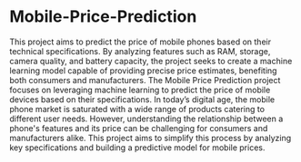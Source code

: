 # Mobile-Price-Prediction
This project aims to predict the price of mobile phones based on their technical specifications. By analyzing features such as RAM, storage, camera quality, and battery capacity, the project seeks to create a machine learning model capable of providing precise price estimates, benefiting both consumers and manufacturers.
The Mobile Price Prediction project focuses on leveraging machine learning to predict the price of mobile devices based on their specifications. In today’s digital age, the mobile phone market is saturated with a wide range of products catering to different user needs. However, understanding the relationship between a phone's features and its price can be challenging for consumers and manufacturers alike. This project aims to simplify this process by analyzing key specifications and building a predictive model for mobile prices.
